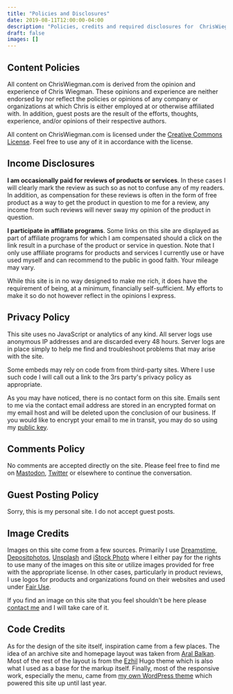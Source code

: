 ```yaml
---
title: "Policies and Disclosures"
date: 2019-08-11T12:00:00-04:00
description: "Policies, credits and required disclosures for  ChrisWiegman.com."
draft: false
images: []
---
```


## Content Policies

All content on ChrisWiegman.com is derived from the opinion and experience of Chris Wiegman. These opinions and experience are neither endorsed by nor reflect the policies or opinions of any company or organizations at which Chris is either employed at or otherwise affiliated with. In addition, guest posts are the result of the efforts, thoughts, experience, and/or opinions of their respective authors.

All content on ChrisWiegman.com is licensed under the [Creative Commons License](https://creativecommons.org/licenses/by-sa/4.0/ "Attribution-ShareAlike 4.0 International CC BY-SA 4.0 license"). Feel free to use any of it in accordance with the license.

## Income Disclosures

__I am occasionally paid for reviews of products or services__. In these cases I will clearly mark the review as such so as not to confuse any of my readers. In addition, as compensation for these reviews is often in the form of free product as a way to get the product in question to me for a review, any income from such reviews will never sway my opinion of the product in question.

__I participate in affiliate programs__. Some links on this site are displayed as part of affiliate programs for which I am compensated should a click on the link result in a purchase of the product or service in question. Note that I only use affiliate programs for products and services I currently use or have used myself and can recommend to the public in good faith. Your mileage may vary.

While this site is in no way designed to make me rich, it does have the requirement of being, at a minimum, financially self-sufficient. My efforts to make it so do not however reflect in the opinions I express.

## Privacy Policy

This site uses no JavaScript or analytics of any kind. All server logs use anonymous IP addresses and are discarded every 48 hours. Server logs are in place simply to help me find and troubleshoot problems that may arise with the site.

Some embeds may rely on code from from third-party sites. Where I use such code I will call out a link to the 3rs party's privacy policy as appropriate.

As you may have noticed, there is no contact form on this site. Emails sent to me via the contact email address are stored in an encrypted format on my email host and will be deleted upon the conclusion of our business. If you would like to encrypt your email to me in transit, you may do so using my [public key](http://wieg.co/pgp "Chris Wiegman's public GPG key").

## Comments Policy

No comments are accepted directly on the site. Please feel free to find me on [Mastodon](https://mastodon.chriswiegmn.com "Chis Wiegman on Mastodon"), [Twitter](https://twitter.com/ChrisWiegman "Chris Wiegman on Twitter") or elsewhere to continue the conversation.

## Guest Posting Policy

Sorry, this is my personal site. I do not accept guest posts.

## Image Credits

Images on this site come from a few sources. Primarily I use [Dreamstime](http://www.dreamstime.com/ "Dreamstime photos"), [Depositphotos](http://depositphotos.com/ "Depositphotos"), [Unsplash](https://unsplash.com/ "Unsplash free photos") and [iStock Photo](http://www.istockphoto.com/ "iStock Photo") where I either pay for the rights to use many of the images on this site or utilize images provided for free with the appropriate license. In other cases, particularly in product reviews, I use logos for products and organizations found on their websites and used under [Fair Use](https://en.wikipedia.org/wiki/Fair_use "Wikipedia primer on fair use").

If you find an image on this site that you feel shouldn't be here please [contact me](mailto:contact@chriswiegman.com "Email Chris Wiegman") and I will take care of it.

## Code Credits

As for the design of the site itself, inspiration came from a few places. The idea of an archive site and homepage layout was taken from [Aral Balkan](https://ar.al "Aral Balkan"). Most of the rest of the layout is from the [Ezhil](https://github.com/vividvilla/ezhil "Ezhil Hugo theme") Hugo theme which is also what I used as a base for the markup itself. Finally, most of the responsive work, especially the menu, came from [my own WordPress theme](https://gitea.chriswiegman.com/chriswiegman/chriswiegman-theme "the old ChrisWiegman.com WordPress theme") which powered this site up until last year.
